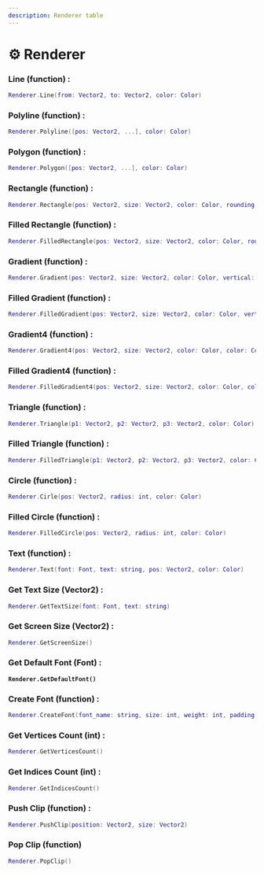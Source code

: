 ```yaml
---
description: Renderer table
---
```


# ⚙️ Renderer

### Line (function) :

```lua
Renderer.Line(from: Vector2, to: Vector2, color: Color)
```

### Polyline (function) :

```lua
Renderer.Polyline([pos: Vector2, ...], color: Color)
```

### Polygon (function) :

```lua
Renderer.Polygon([pos: Vector2, ...], color: Color)
```

### Rectangle (function) :

```lua
Renderer.Rectangle(pos: Vector2, size: Vector2, color: Color, rounding: int)
```

### Filled Rectangle (function) :

```lua
Renderer.FilledRectangle(pos: Vector2, size: Vector2, color: Color, rounding: int)
```

### Gradient (function) :

```lua
Renderer.Gradient(pos: Vector2, size: Vector2, color: Color, vertical: bool)
```

### Filled Gradient (function) :

```lua
Renderer.FilledGradient(pos: Vector2, size: Vector2, color: Color, vertical: bool)
```

### Gradient4 (function) :

```lua
Renderer.Gradient4(pos: Vector2, size: Vector2, color: Color, color: Color, color: Color, color: Color)
```

### Filled Gradient4 (function) :

```lua
Renderer.FilledGradient4(pos: Vector2, size: Vector2, color: Color, color: Color, color: Color, color: Color)
```

### Triangle (function) :

```lua
Renderer.Triangle(p1: Vector2, p2: Vector2, p3: Vector2, color: Color)
```

### Filled Triangle (function) :

```lua
Renderer.FilledTriangle(p1: Vector2, p2: Vector2, p3: Vector2, color: Color)
```

### Circle (function) :

```lua
Renderer.Cirle(pos: Vector2, radius: int, color: Color)
```

### Filled Circle (function) :

```lua
Renderer.FilledCircle(pos: Vector2, radius: int, color: Color)
```

### Text (function) :

```lua
Renderer.Text(font: Font, text: string, pos: Vector2, color: Color)
```

### Get Text Size (Vector2) :

```lua
Renderer.GetTextSize(font: Font, text: string)
```

### Get Screen Size (Vector2) :

```lua
Renderer.GetScreenSize()
```

### Get Default Font (Font) :

<pre class="language-lua"><code class="lang-lua"><strong>Renderer.GetDefaultFont()
</strong></code></pre>

### Create Font (function) :

```lua
Renderer.CreateFont(font_name: string, size: int, weight: int, padding: int, antialiasing: bool)
```

### Get Vertices Count (int) :

```lua
Renderer.GetVerticesCount()
```

### Get Indices Count (int) :

```lua
Renderer.GetIndicesCount()
```

### Push Clip (function) :

```lua
Renderer.PushClip(position: Vector2, size: Vector2)
```

### Pop Clip (function)

```lua
Renderer.PopClip()
```
